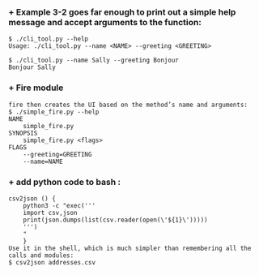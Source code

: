 ### + Example 3-2 goes far enough to print out a simple help message and accept arguments to the function:

    $ ./cli_tool.py --help
    Usage: ./cli_tool.py --name <NAME> --greeting <GREETING>

    $ ./cli_tool.py --name Sally --greeting Bonjour
    Bonjour Sally


### + Fire module

    fire then creates the UI based on the method’s name and arguments:
    $ ./simple_fire.py --help
    NAME
        simple_fire.py
    SYNOPSIS
        simple_fire.py <flags>
    FLAGS
        --greeting=GREETING
        --name=NAME

### + add python code to bash :

    csv2json () {
        python3 -c "exec('''
        import csv,json
        print(json.dumps(list(csv.reader(open(\'${1}\')))))
        ''')
        "
        }
    Use it in the shell, which is much simpler than remembering all the calls and modules:
    $ csv2json addresses.csv

